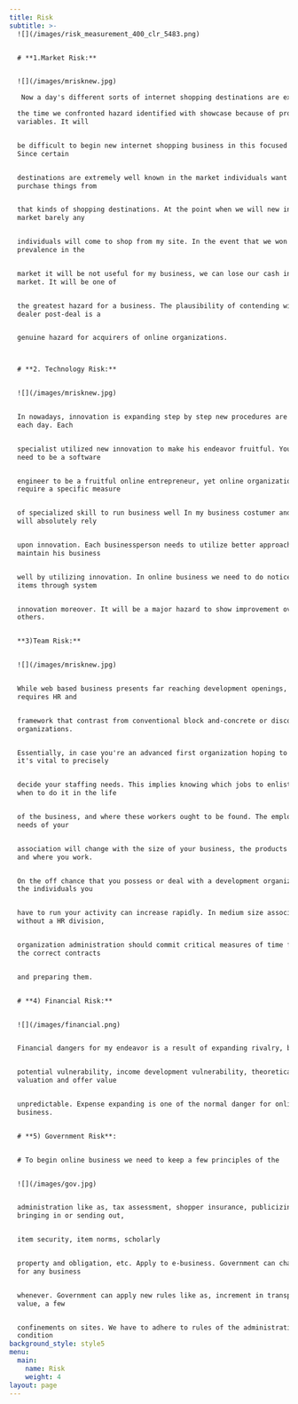 ```yaml
---
title: Risk
subtitle: >-
  ![](/images/risk_measurement_400_clr_5483.png)


  # **1.Market Risk:**


  ![](/images/mrisknew.jpg)

   Now a day's different sorts of internet shopping destinations are existing in the market. Some of

  the time we confronted hazard identified with showcase because of progress of
  variables. It will


  be difficult to begin new internet shopping business in this focused market.
  Since certain


  destinations are extremely well known in the market individuals want to
  purchase things from


  that kinds of shopping destinations. At the point when we will new in the
  market barely any


  individuals will come to shop from my site. In the event that we won't pick up
  prevalence in the


  market it will be not useful for my business, we can lose our cash in the
  market. It will be one of


  the greatest hazard for a business. The plausibility of contending with the
  dealer post-deal is a


  genuine hazard for acquirers of online organizations.



  # **2. Technology Risk:**


  ![](/images/mrisknew.jpg)


  In nowadays, innovation is expanding step by step new procedures are delivered
  each day. Each


  specialist utilized new innovation to make his endeavor fruitful. You don't
  need to be a software


  engineer to be a fruitful online entrepreneur, yet online organizations do
  require a specific measure


  of specialized skill to run business well In my business costumer and dealers
  will absolutely rely


  upon innovation. Each businessperson needs to utilize better approaches to
  maintain his business


  well by utilizing innovation. In online business we need to do notice for my
  items through system


  innovation moreover. It will be a major hazard to show improvement over
  others.


  **3)Team Risk:**


  ![](/images/mrisknew.jpg)


  While web based business presents far reaching development openings, it
  requires HR and


  framework that contrast from conventional block and-concrete or discount
  organizations.


  Essentially, in case you're an advanced first organization hoping to scale,
  it's vital to precisely


  decide your staffing needs. This implies knowing which jobs to enlist for,
  when to do it in the life


  of the business, and where these workers ought to be found. The employing
  needs of your


  association will change with the size of your business, the products you sell,
  and where you work.


  On the off chance that you possess or deal with a development organization,
  the individuals you


  have to run your activity can increase rapidly. In medium size associations
  without a HR division,


  organization administration should commit critical measures of time finding
  the correct contracts


  and preparing them.


  # **4) Financial Risk:**


  ![](/images/financial.png)


  Financial dangers for my endeavor is a result of expanding rivalry, benefit


  potential vulnerability, income development vulnerability, theoretical
  valuation and offer value


  unpredictable. Expense expanding is one of the normal danger for online
  business.


  # **5) Government Risk**:


  # To begin online business we need to keep a few principles of the


  ![](/images/gov.jpg)


  administration like as, tax assessment, shopper insurance, publicizing,
  bringing in or sending out,


  item security, item norms, scholarly


  property and obligation, etc. Apply to e-business. Government can change rules
  for any business


  whenever. Government can apply new rules like as, increment in transportation
  value, a few


  confinements on sites. We have to adhere to rules of the administration in any
  condition
background_style: style5
menu:
  main:
    name: Risk
    weight: 4
layout: page
---
```


